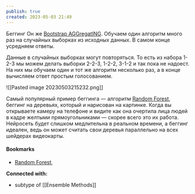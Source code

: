 ```yaml
---
publish: true
created: 2023-05-03 21:49
---
```



Беггинг Он же [Bootstrap AGGregatING](https://en.wikipedia.org/wiki/Bootstrap_aggregating). Обучаем один алгоритм много раз на случайных выборках из исходных данных. В самом конце усредняем ответы.

Данные в случайных выборках могут повторяться. То есть из набора 1-2-3 мы можем делать выборки 2-2-3, 1-2-2, 3-1-2 и так пока не надоест. На них мы обучаем один и тот же алгоритм несколько раз, а в конце вычисляем ответ простым голосованием.

![[Pasted image 20230503215232.png]]

Самый популярный пример беггинга — алгоритм [Random Forest](https://www.youtube.com/watch?v=J4Wdy0Wc_xQ), беггинг на деревьях, который и нарисован на картинке. Когда вы открываете камеру на телефоне и видите как она очертила лица людей в кадре желтыми прямоугольниками — скорее всего это их работа. Нейросеть будет слишком медлительна в реальном времени, а беггинг идеален, ведь он может считать свои деревья параллельно на всех шейдерах видеокарты.





#### Bookmarks
- [Random Forest](https://ru.wikipedia.org/wiki/Random_forest), 


**Connected with:**
- subtype of [[Ensemble Methods]]

